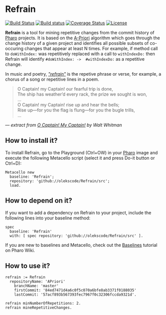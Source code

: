 # Refrain

[![Build Status](https://travis-ci.org/olekscode/Refrain.svg?branch=master)](https://travis-ci.org/olekscode/Refrain)
[![Build status](https://ci.appveyor.com/api/projects/status/89vqb46105kxi3lb?svg=true)](https://ci.appveyor.com/project/olekscode/refrain)
[![Coverage Status](https://coveralls.io/repos/github/olekscode/Refrain/badge.svg?branch=master)](https://coveralls.io/github/olekscode/Refrain?branch=master)
[![License](https://img.shields.io/badge/license-MIT-blue.svg)](https://raw.githubusercontent.com/olekscode/Refrain/master/LICENSE)

**Refrain** is a tool for mining repetitive changes from the commit history of [Pharo](https://pharo.org/) projects. It is based on the [A-Priori](https://github.com/pharo-ai/APriori) algorithm which goes through the change history of a given project and identifies all possible subsets of co-occuring changes that appear at least N times. For example, if method call to `doWithIndex:` was repetitively replaced with a call to `withIndexDo:` then Refrain will identify `#doWithIndex: ->  #withIndexDo:` as a repetitive change.

In music and poetry, [_"refrain"_](https://en.wikipedia.org/wiki/Refrain) is the repetive phrase or verse, for example, a chorus of a song or repetitive lines in a poem.

> O Captain! my Captain! our fearful trip is done,  
The ship has weather’d every rack, the prize we sought is won,  
...  
O Captain! my Captain! rise up and hear the bells;  
Rise up—for you the flag is flung—for you the bugle trills,  
...

&mdash; _extract from [O Captain! My Captain!](https://www.poetryfoundation.org/poems/45474/o-captain-my-captain) by Walt Whitman_

## How to install it?

To install Refrain, go to the Playground (Ctrl+OW) in your [Pharo](https://pharo.org/) image and execute the following Metacello script (select it and press Do-it button or Ctrl+D):

```Smalltalk
Metacello new
  baseline: 'Refrain';
  repository: 'github://olekscode/Refrain/src';
  load.
```

## How to depend on it?

If you want to add a dependency on Refrain to your project, include the following lines into your baseline method:

```Smalltalk
spec
  baseline: 'Refrain'
  with: [ spec repository: 'github://olekscode/Refrain/src' ].
```

If you are new to baselines and Metacello, check out the [Baselines](https://github.com/pharo-open-documentation/pharo-wiki/blob/master/General/Baselines.md) tutorial on Pharo Wiki.

## How to use it?

```Smalltalk
refrain := Refrain
  repositoryName: 'APriori'
	branchName: 'master'
	firstCommit: '84ed7471d4a6c0f5c070a6bfe8ab3371f0188035'
	lastCommit: '57acf893b567393fec7967f0c32306fccda9321d'.

refrain minNumberOfRepetitions: 2.
refrain mineRepetitiveChanges.
```
